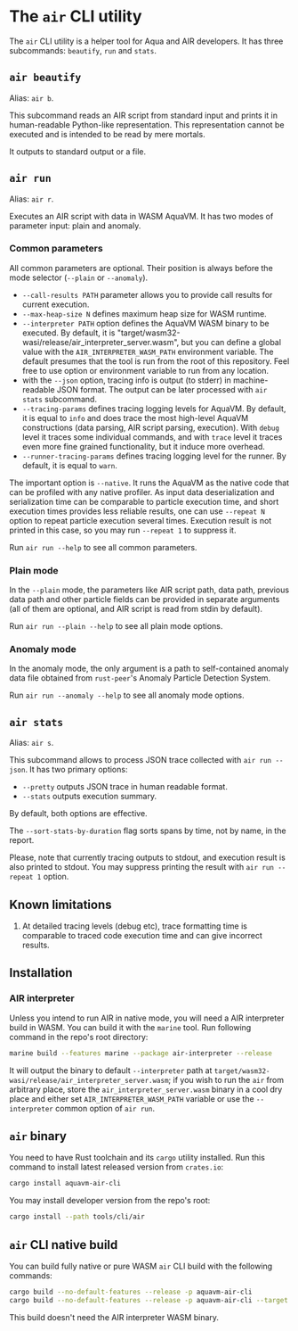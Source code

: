 # The `air` CLI utility

The `air` CLI utility is a helper tool for Aqua and AIR developers.  It has three subcommands: `beautify`, `run` and `stats`.

## `air beautify`

Alias: `air b`.

This subcommand reads an AIR script from standard input and prints it in human-readable Python-like representation.  This representation cannot be executed and is intended to be read by mere mortals.

It outputs to standard output or a file.

## `air run`

Alias: `air r`.

Executes an AIR script with data in WASM AquaVM.  It has two modes of parameter input: plain and anomaly.

### Common parameters
All common parameters are optional.  Their position is always before the mode selector (`--plain` or `--anomaly`).

+ `--call-results PATH` parameter allows you to provide call results for current execution.
+ `--max-heap-size N` defines maximum heap size for WASM runtime.
+ `--interpreter PATH` option defines the AquaVM WASM binary to be executed.  By default, it is "target/wasm32-wasi/release/air_interpreter_server.wasm", but you can define a global value with the `AIR_INTERPRETER_WASM_PATH` environment variable.  The default presumes that the tool is run from the root of this repository.  Feel free to use option or environment variable to run from any location.
+ with the `--json` option, tracing info is output (to stderr) in machine-readable JSON format.  The output can be later processed with `air stats` subcommand.
+ `--tracing-params` defines tracing logging levels for AquaVM.  By default, it is equal to `info` and does trace the most high-level AquaVM constructions (data parsing, AIR script parsing, execution).  With `debug` level it traces some individual commands, and with `trace` level it traces even more fine grained functionality, but it induce more overhead.
+ `--runner-tracing-params` defines tracing logging level for the runner.  By default, it is equal to `warn`. 

The important option is `--native`.  It runs the AquaVM as the native code that can be profiled with any native profiler.  As input data deserialization and serialization time can be comparable to particle execution time, and short execution times provides less reliable results, one can use `--repeat N` option to repeat particle execution several times.  Execution result is not printed in this case, so you may run `--repeat 1` to suppress it.

Run `air run --help` to see all common parameters.

### Plain mode
In the `--plain` mode, the parameters like AIR script path, data path, previous data path and other particle fields can be provided in separate arguments (all of them are optional, and AIR script is read from stdin by default).

Run `air run --plain --help` to see all plain mode options.

### Anomaly mode
In the anomaly mode, the only argument is a path to self-contained anomaly data file obtained from `rust-peer`'s Anomaly Particle Detection System.

Run `air run --anomaly --help` to see all anomaly mode options.

## `air stats`

Alias: `air s`.

This subcommand allows to process JSON trace collected with `air run --json`.  It has two primary options:

+ `--pretty` outputs JSON trace in human readable format.
+ `--stats` outputs execution summary.

By default, both options are effective.

The `--sort-stats-by-duration` flag sorts spans by time, not by name, in the report.

Please, note that currently tracing outputs to stdout, and execution result is also printed to stdout.  You may suppress printing the result with `air run --repeat 1` option.

## Known limitations

1. At detailed tracing levels (debug etc), trace formatting time is comparable to traced code execution time and can give incorrect results.

## Installation

### AIR interpreter

Unless you intend to run AIR in native mode, you will need a AIR interpreter build in WASM.  You can build it with the `marine` tool.  Run following command in the repo's root directory:

``` sh
marine build --features marine --package air-interpreter --release
```

It will output the binary to default `--interpreter` path at `target/wasm32-wasi/release/air_interpreter_server.wasm`; if you wish to run the `air` from arbitrary place, store the `air_interpreter_server.wasm` binary in a cool dry place and either set `AIR_INTERPRETER_WASM_PATH` variable or use the `--interpreter` common option of `air run`.

## `air` binary

You need to have Rust toolchain and its `cargo` utility installed.  Run this command to install latest released version from `crates.io`:

``` sh
cargo install aquavm-air-cli
```

You may install developer version from the repo's root:

``` sh
cargo install --path tools/cli/air
```

## `air` CLI native build

You can build fully native or pure WASM `air` CLI build with the following commands:

``` sh
cargo build --no-default-features --release -p aquavm-air-cli
cargo build --no-default-features --release -p aquavm-air-cli --target wasm32-wasi
```

This build doesn't need the AIR interpreter WASM binary.

